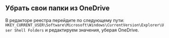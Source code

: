 
## Убрать свои папки из OneDrive

В редакторе реестра перейдите по следующему пути: `HKEY_CURRENT_USER\Software\Microsoft\Windows\CurrentVersion\Explorer\User Shell Folders` и редактируем значения, уберая OneDrive.

